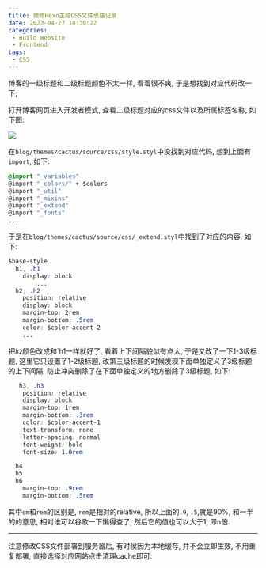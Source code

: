 ```yaml
---
title: 微修Hexo主题CSS文件思路记录
date: 2023-04-27 18:30:22
categories:
 - Build Website
 - Frontend
tags:
 - CSS
---
```


博客的一级标题和二级标题颜色不太一样, 看着很不爽, 于是想找到对应代码改一下, 

打开博客网页进入开发者模式, 查看二级标题对应的css文件以及所属标签名称, 如下图:

![](a.png)

在`blog/themes/cactus/source/css/style.styl`中没找到对应代码, 想到上面有`import`, 如下: 

```css
@import "_variables"
@import "_colors/" + $colors
@import "_util"
@import "_mixins"
@import "_extend"
@import "_fonts"
...
```

于是在`blog/themes/cactus/source/css/_extend.styl`中找到了对应的内容, 如下:

```css
$base-style
  h1, .h1
    display: block
		...
  h2, .h2
    position: relative
    display: block
    margin-top: 2rem
    margin-bottom: .5rem
    color: $color-accent-2
    ...
```

把`h2`颜色改成和`h1一样就好了, 看着上下间隔貌似有点大, 于是又改了一下1-3级标题, 这里它只设置了1-2级标题,  改第三级标题的时候发现下面单独定义了3级标题的上下间隔, 防止冲突删除了在下面单独定义的地方删除了3级标题, 如下:

```css
   h3, .h3
    position: relative
    display: block
    margin-top: 1rem
    margin-bottom: .3rem
    color: $color-accent-1
    text-transform: none
    letter-spacing: normal
    font-weight: bold
    font-size: 1.0rem 

  h4
  h5
  h6
    margin-top: .9rem
    margin-bottom: .5rem
```

其中`em`和`rem`的区别是, `rem`是相对的relative, 所以上面的`.9`, `.5`,就是90%, 和一半的的意思, 相对谁可以谷歌一下懒得查了, 然后它的值也可以大于1, 即n倍. 

---

注意修改CSS文件部署到服务器后, 有时侯因为本地缓存, 并不会立即生效, 不用重复部署, 直接选择对应网站点击清理cache即可. 
